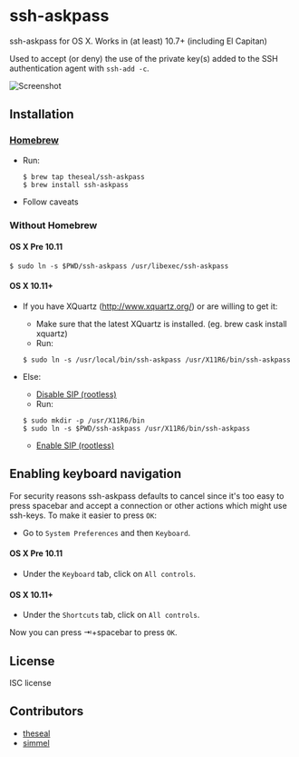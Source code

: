 ssh-askpass
===========

ssh-askpass for OS X. Works in (at least) 10.7+ (including El Capitan)

Used to accept (or deny) the use of the private key(s) added to the SSH authentication agent with `ssh-add -c`.

![Screenshot](https://github.com/theseal/ssh-askpass/raw/master/sample/ssh-askpass.png)

## Installation

### [Homebrew](http://brew.sh/)
* Run:

    ```
    $ brew tap theseal/ssh-askpass
    $ brew install ssh-askpass
    ```
* Follow caveats

### Without Homebrew

#### OS X Pre 10.11
```
$ sudo ln -s $PWD/ssh-askpass /usr/libexec/ssh-askpass
```
#### OS X 10.11+

* If you have XQuartz (http://www.xquartz.org/) or are willing to get it:
    * Make sure that the latest XQuartz is installed. (eg. brew cask install xquartz)
    * Run:

    ```
    $ sudo ln -s /usr/local/bin/ssh-askpass /usr/X11R6/bin/ssh-askpass
    ```
* Else:
    * [Disable SIP (rootless)](http://www.imore.com/el-capitan-system-integrity-protection-helps-keep-malware-away)
    * Run:

    ```
    $ sudo mkdir -p /usr/X11R6/bin
    $ sudo ln -s $PWD/ssh-askpass /usr/X11R6/bin/ssh-askpass 
    ```
    * [Enable SIP (rootless)](http://www.imore.com/el-capitan-system-integrity-protection-helps-keep-malware-away)

## Enabling keyboard navigation
For security reasons ssh-askpass defaults to cancel since it's too easy to
press spacebar and accept a connection or other actions which might use
ssh-keys. To make it easier to press `OK`:

* Go to `System Preferences` and then `Keyboard`.

#### OS X Pre 10.11
* Under the `Keyboard` tab, click on `All controls`.

#### OS X 10.11+
* Under the `Shortcuts` tab, click on `All controls`.

Now you can press ⇥+spacebar to press `OK`.

## License
ISC license

## Contributors
* [theseal](https://github.com/theseal)
* [simmel](https://github.com/simmel)
